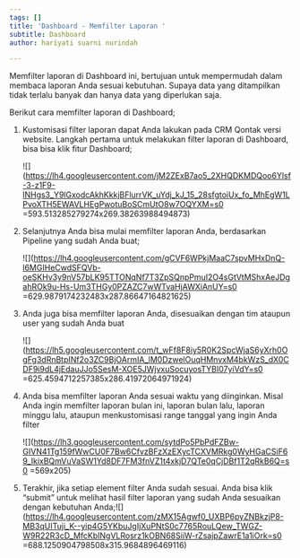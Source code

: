 ```yaml
---
tags: []
title: 'Dashboard - Memfilter Laporan '
subtitle: Dashboard
author: hariyati suarni nurindah

---
```

Memfilter laporan di Dashboard ini, bertujuan untuk mempermudah dalam membaca laporan Anda sesuai kebutuhan. Supaya data yang ditampilkan tidak terlalu banyak dan hanya data yang diperlukan saja. 

Berikut cara memfilter laporan di Dashboard;

1. Kustomisasi filter laporan dapat Anda lakukan pada CRM Qontak versi website. Langkah pertama untuk melakukan filter laporan di Dashboard, bisa bisa klik fitur Dashboard;

   ![](https://lh4.googleusercontent.com/jM2ZExB7ao5_2XHQDKMDQoo6Ylsf-3-z1F9-lNHgs3_Y9lGxodcAkhKkkjBFlurrVK_uYdj_kJ_15_28sfgtoiUx_fo_MhEgW1LPvoXTH5EWAVLHEgPwotuBoSCmUtO8w7OQYXM=s0 =593.513285279274x269.38263988494873)
2. Selanjutnya Anda bisa mulai memfilter laporan Anda, berdasarkan Pipeline yang sudah Anda buat;

   ![](https://lh4.googleusercontent.com/gCVF6WPkjMaaC7spvMHxDnQ-l6MGIHeCwdSFQVb-oeSKHv3y9nV57bLK95TTONqNf7T3ZpSQnpPmuI2O4sGtVtMShxAeJDgahROk9u-Hs-Um3THGy0PZAZC7wWTvaHjAWXiAnUY=s0 =629.9879174232483x287.86647164821625)
3. Anda juga bisa memfilter laporan Anda, disesuaikan dengan tim ataupun user yang sudah Anda buat

   ![](https://lh5.googleusercontent.com/t_wFf8F8iy5R0K2SpcWjaS6yXrh0OgFg3dRnBtpINf2o3ZC9BjOArmIA_lM0DzwelOuqHMnvxM4bkWzS_dX0CDF9i9dL4jEdauJJo5SesM-XOE5JWjvxuSocuyosTYBI07yiVdY=s0 =625.4594712257385x286.41972064971924)
4. Anda bisa memfilter laporan Anda sesuai waktu yang diinginkan. Misal Anda ingin memfilter laporan bulan ini, laporan bulan lalu, laporan minggu lalu, ataupun menkustomisasi range tanggal yang ingin Anda filter

   ![](https://lh3.googleusercontent.com/sytdPo5PbPdFZBw-GIVN41Tg159fWwCU0F7Bw6CfvzBFzXzEXycTCXVMRkg0WyHGaCSiF69_IkixBQmVuVaSW1Yd8DF7FM3fnVZ1t4xkjD7QTe0qCjDBf1T2qRkB6Q=s0 =569x205)
5. Terakhir, jika setiap element filter Anda sudah sesuai. Anda bisa klik “submit” untuk melihat hasil filter laporan yang sudah Anda sesuaikan dengan kebutuhan Anda;![](https://lh4.googleusercontent.com/zMX15Agwf0_UXBP6pyZNBkzjP8-MB3qUITuji_K--yip4G5YKbuJgIjXuPNtS0c7765RouLQew_TWGZ-W9R22R3cD_MfcKbINgVLRosrz1kOBN68SiiW-rZsajpZawrE1a1iOrk=s0 =688.1250904798508x315.9684896469116)